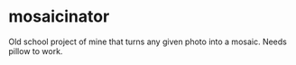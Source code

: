 # mosaicinator
Old school project of mine that turns any given photo into a mosaic. Needs pillow to work.
